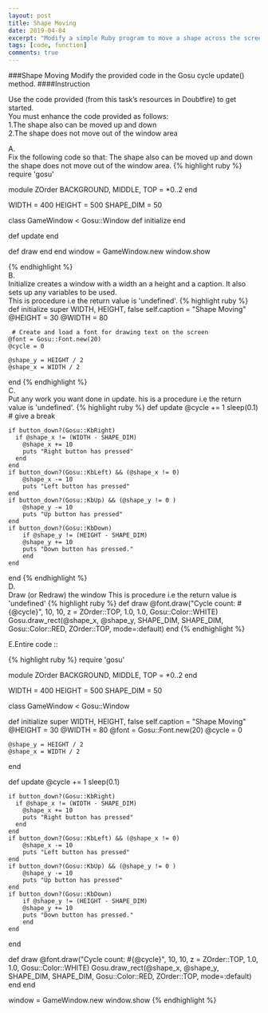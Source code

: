 ```yaml
---
layout: post
title: Shape Moving
date: 2019-04-04
excerpt: "Modify a simple Ruby program to move a shape across the screen."
tags: [code, function]
comments: true
---
```


###Shape Moving
Modify the provided code in the Gosu cycle update() method.
####Instruction

Use the code provided (from this task’s resources in Doubtfire) to get started.<br>
You must enhance the code provided as follows:<br>
1.The shape also can be moved up and down<br>
2.The shape does not move out of the window area<br>

A.<br>
Fix the following code so that:
The shape also can be moved up and down the shape does not move out of the window area.
{% highlight ruby %}
require 'gosu'

module ZOrder
  BACKGROUND, MIDDLE, TOP = *0..2
end

WIDTH = 400
HEIGHT = 500
SHAPE_DIM = 50

class GameWindow < Gosu::Window
  def initialize
  end
  
  def update
  end
  
  def draw
  end
 end
window = GameWindow.new
window.show

{% endhighlight %}
<br>
B.<br>
Initialize creates a window with a width an a height and a caption. It also sets up any variables to be used.<br>
This is procedure i.e the return value is 'undefined'.
{% highlight ruby %}
def initialize
    super WIDTH, HEIGHT, false
    self.caption = "Shape Moving"
    @HEIGHT = 30
    @WIDTH = 80

     # Create and load a font for drawing text on the screen
    @font = Gosu::Font.new(20)
    @cycle = 0

    @shape_y = HEIGHT / 2
    @shape_x = WIDTH / 2
  end
{% endhighlight %}
<br>
C.<br>
Put any work you want done in update.
his is a procedure i.e the return value is 'undefined'.
{% highlight ruby %}
def update
    @cycle += 1
    sleep(0.1) # give a break

    if button_down?(Gosu::KbRight)
      if @shape_x != (WIDTH - SHAPE_DIM)
        @shape_x += 10
        puts "Right button has pressed"
      end
    end
    if button_down?(Gosu::KbLeft) && (@shape_x != 0)
        @shape_x -= 10
        puts "Left button has pressed"
    end
    if button_down?(Gosu::KbUp) && (@shape_y != 0 )
        @shape_y -= 10
        puts "Up button has pressed"
    end
    if button_down?(Gosu::KbDown)
        if @shape_y != (HEIGHT - SHAPE_DIM)
        @shape_y += 10
        puts "Down button has pressed."
        end
    end

  end
{% endhighlight %}
<br>
D.<br>
Draw (or Redraw) the window
This is procedure i.e the return value is 'undefined'
{% highlight ruby %}
  def draw
    @font.draw("Cycle count: #{@cycle}", 10, 10, z = ZOrder::TOP, 1.0, 1.0, Gosu::Color::WHITE)
    Gosu.draw_rect(@shape_x, @shape_y, SHAPE_DIM, SHAPE_DIM, Gosu::Color::RED, ZOrder::TOP, mode=:default)
  end
{% endhighlight %}
<br>

E.Entire code ::

{% highlight ruby %}
require 'gosu'

module ZOrder
  BACKGROUND, MIDDLE, TOP = *0..2
end

WIDTH = 400
HEIGHT = 500
SHAPE_DIM = 50

class GameWindow < Gosu::Window

  def initialize
    super WIDTH, HEIGHT, false
    self.caption = "Shape Moving"
    @HEIGHT = 30
    @WIDTH = 80
    @font = Gosu::Font.new(20)
    @cycle = 0

    @shape_y = HEIGHT / 2
    @shape_x = WIDTH / 2
  end
  
  def update
    @cycle += 1
    sleep(0.1)

    if button_down?(Gosu::KbRight)
      if @shape_x != (WIDTH - SHAPE_DIM)
        @shape_x += 10
        puts "Right button has pressed"
      end
    end
    if button_down?(Gosu::KbLeft) && (@shape_x != 0)
        @shape_x -= 10
        puts "Left button has pressed"
    end
    if button_down?(Gosu::KbUp) && (@shape_y != 0 )
        @shape_y -= 10
        puts "Up button has pressed"
    end
    if button_down?(Gosu::KbDown)
        if @shape_y != (HEIGHT - SHAPE_DIM)
        @shape_y += 10
        puts "Down button has pressed."
        end
    end

  end

  def draw
    @font.draw("Cycle count: #{@cycle}", 10, 10, z = ZOrder::TOP, 1.0, 1.0, Gosu::Color::WHITE)
    Gosu.draw_rect(@shape_x, @shape_y, SHAPE_DIM, SHAPE_DIM, Gosu::Color::RED, ZOrder::TOP, mode=:default)
  end
end

window = GameWindow.new
window.show
{% endhighlight %}

